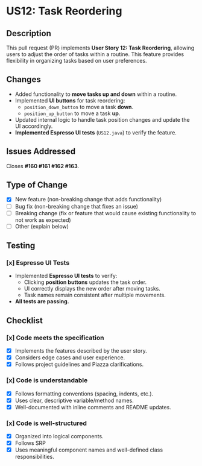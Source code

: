 # US12: Task Reordering

## Description
This pull request (PR) implements **User Story 12: Task Reordering**, allowing users to adjust the order of tasks within a routine. This feature provides flexibility in organizing tasks based on user preferences.

## Changes
- Added functionality to **move tasks up and down** within a routine.
- Implemented **UI buttons** for task reordering:
  - `position_down_button` to move a task **down**.
  - `position_up_button` to move a task **up**.
- Updated internal logic to handle task position changes and update the UI accordingly.
- **Implemented Espresso UI tests** (`US12.java`) to verify the feature.

## Issues Addressed
Closes **#160 #161 #162 #163**.

## Type of Change
- [x] New feature (non-breaking change that adds functionality)
- [ ] Bug fix (non-breaking change that fixes an issue)
- [ ] Breaking change (fix or feature that would cause existing functionality to not work as expected)
- [ ] Other (explain below)

## Testing
### [x] **Espresso UI Tests**
- Implemented **Espresso UI tests** to verify:
  - Clicking **position buttons** updates the task order.
  - UI correctly displays the new order after moving tasks.
  - Task names remain consistent after multiple movements.
- **All tests are passing.**

## Checklist
### [x] Code meets the specification
- [x] Implements the features described by the user story.
- [x] Considers edge cases and user experience.
- [x] Follows project guidelines and Piazza clarifications.

### [x] Code is understandable
- [x] Follows formatting conventions (spacing, indents, etc.).
- [x] Uses clear, descriptive variable/method names.
- [x] Well-documented with inline comments and README updates.

### [x] Code is well-structured
- [x] Organized into logical components.
- [x] Follows SRP
- [x] Uses meaningful component names and well-defined class responsibilities.
